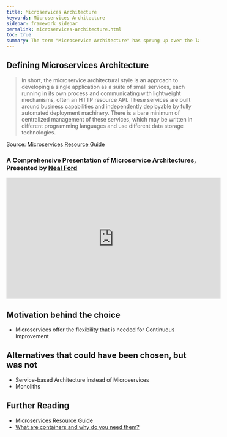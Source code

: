 ```yaml
---
title: Microservices Architecture
keywords: Microservices Architecture
sidebar: framework_sidebar
permalink: microservices-architecture.html
toc: true
summary: The term "Microservice Architecture" has sprung up over the last few years to describe a particular way of designing software applications as suites of independently deployable services. While there is no precise definition of this architectural style, there are certain common characteristics around organization around business capability, automated deployment, intelligence in the endpoints, and decentralized control of languages and data.
---
```


## Defining Microservices Architecture
> In short, the microservice architectural style is an approach to developing a single application as a suite of small services, each running in its own process and communicating with lightweight mechanisms, often an HTTP resource API. These services are built around business capabilities and independently deployable by fully automated deployment machinery. There is a bare minimum of centralized management of these services, which may be written in different programming languages and use different data storage technologies.

Source: [Microservices Resource Guide](http://martinfowler.com/microservices/#what)

### A Comprehensive Presentation of Microservice Architectures, Presented by [Neal Ford](http://nealford.com/)
<iframe width="560" height="315" src="https://www.youtube.com/embed/pjN7CaGPFB4" frameborder="0" allowfullscreen></iframe>

## Motivation behind the choice
* Microservices offer the flexibility that is needed for Continuous Improvement

## Alternatives that could have been chosen, but was not
* Service-based Architecture instead of Microservices
* Monoliths

## Further Reading
* [Microservices Resource Guide](http://martinfowler.com/microservices/)
* [What are containers and why do you need them?](http://www.cio.com/article/2924995/enterprise-software/what-are-containers-and-why-do-you-need-them.html)
